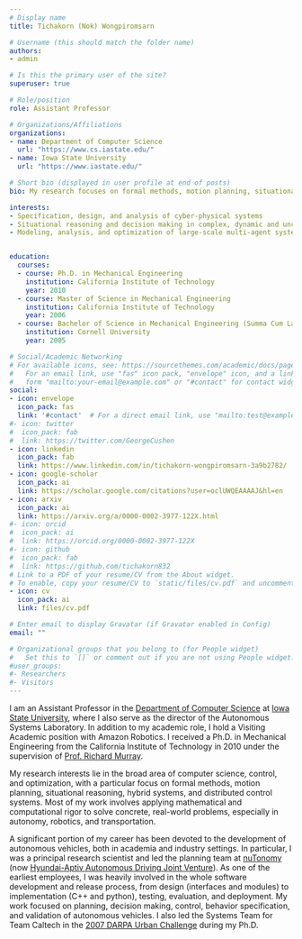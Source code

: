 ```yaml
---
# Display name
title: Tichakorn (Nok) Wongpiromsarn

# Username (this should match the folder name)
authors:
- admin

# Is this the primary user of the site?
superuser: true

# Role/position
role: Assistant Professor

# Organizations/Affiliations
organizations:
- name: Department of Computer Science
  url: "https://www.cs.iastate.edu/"
- name: Iowa State University
  url: "https://www.iastate.edu/"

# Short bio (displayed in user profile at end of posts)
bio: My research focuses on formal methods, motion planning, situational reasoning, hybrid systems, and distributed control systems.

interests:
- Specification, design, and analysis of cyber-physical systems
- Situational reasoning and decision making in complex, dynamic and uncertain environments
- Modeling, analysis, and optimization of large-scale multi-agent systems


education:
  courses:
  - course: Ph.D. in Mechanical Engineering
    institution: California Institute of Technology
    year: 2010
  - course: Master of Science in Mechanical Engineering
    institution: California Institute of Technology
    year: 2006
  - course: Bachelor of Science in Mechanical Engineering (Summa Cum Laude)
    institution: Cornell University
    year: 2005

# Social/Academic Networking
# For available icons, see: https://sourcethemes.com/academic/docs/page-builder/#icons
#   For an email link, use "fas" icon pack, "envelope" icon, and a link in the
#   form "mailto:your-email@example.com" or "#contact" for contact widget.
social:
- icon: envelope
  icon_pack: fas
  link: '#contact'  # For a direct email link, use "mailto:test@example.org".
#- icon: twitter
#  icon_pack: fab
#  link: https://twitter.com/GeorgeCushen
- icon: linkedin
  icon_pack: fab
  link: https://www.linkedin.com/in/tichakorn-wongpiromsarn-3a9b2782/
- icon: google-scholar
  icon_pack: ai
  link: https://scholar.google.com/citations?user=oclUWQEAAAAJ&hl=en
- icon: arxiv
  icon_pack: ai
  link: https://arxiv.org/a/0000-0002-3977-122X.html
#- icon: orcid
#  icon_pack: ai
#  link: https://orcid.org/0000-0002-3977-122X
#- icon: github
#  icon_pack: fab
#  link: https://github.com/tichakorn832
# Link to a PDF of your resume/CV from the About widget.
# To enable, copy your resume/CV to `static/files/cv.pdf` and uncomment the lines below.
- icon: cv
  icon_pack: ai
  link: files/cv.pdf

# Enter email to display Gravatar (if Gravatar enabled in Config)
email: ""

# Organizational groups that you belong to (for People widget)
#   Set this to `[]` or comment out if you are not using People widget.
#user_groups:
#- Researchers
#- Visitors
---
```


I am an Assistant Professor in the <a href='https://www.cs.iastate.edu'>Department of Computer Science</a> at <a href='https://www.iastate.edu/'>Iowa State University</a>, where I also serve as the director of the Autonomous Systems Laboratory. In addition to my academic role, I hold a Visiting Academic position with Amazon Robotics. I received a Ph.D. in Mechanical Engineering from the California Institute of Technology in 2010 under the supervision of <a href='http://www.cds.caltech.edu/~murray/wiki/Main_Page'>Prof. Richard Murray</a>.

My research interests lie in the broad area of computer science, control, and optimization, with a particular focus on formal methods, motion planning, situational reasoning, hybrid systems, and distributed control systems. Most of my work involves applying mathematical and computational rigor to solve concrete, real-world problems, especially in autonomy, robotics, and transportation.

A significant portion of my career has been devoted to the development of autonomous vehicles, both in academia and industry settings. In particular, I was a principal research scientist and led the planning team at <a href='https://www.aptiv.com/solutions/autonomous-mobility'>nuTonomy</a> (now <a href='https://hyundai-aptivad.com/'>Hyundai-Aptiv Autonomous Driving Joint Venture</a>). As one of the earliest employees, I was heavily involved in the whole software development and release process, from design (interfaces and modules) to implementation (C++ and python), testing, evaluation, and deployment. My work focused on planning, decision making, control, behavior specification, and validation of autonomous vehicles. I also led the Systems Team for Team Caltech in the <a href='https://www.darpa.mil/about-us/timeline/darpa-urban-challenge'>2007 DARPA Urban Challenge</a> during my Ph.D.